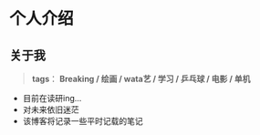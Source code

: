 # 个人介绍


## 关于我

>**tags**： **Breaking / 绘画 / wata艺 / 学习 / 乒乓球 / 电影 / 单机**


- 目前在读研ing...
- 对未来依旧迷茫
- 该博客将记录一些平时记载的笔记

